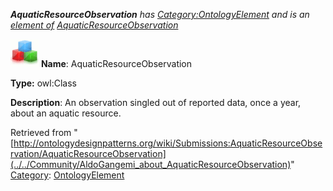 ___AquaticResourceObservation__ has [Category:OntologyElement](../../Category/OntologyElement "Category:OntologyElement") and is an [element of](../../Property/ElementOf "Property:ElementOf") [AquaticResourceObservation](../../Submissions/AquaticResourceObservation "Submissions:AquaticResourceObservation")_


  




[![Class](../../images/thumb/2/27/Class.gif/45px-Class.gif)](../../Image/Class.gif "Class")
__Name__: AquaticResourceObservation 


__Type:__ owl:Class 


__Description__: An observation singled out of reported data, once a year, about an aquatic resource. 





Retrieved from "[http://ontologydesignpatterns.org/wiki/Submissions:AquaticResourceObservation/AquaticResourceObservation](../../Community/AldoGangemi_about_AquaticResourceObservation)"
 [Category](http://ontologydesignpatterns.org/wiki/Special:Categories "Special:Categories"): [OntologyElement](../../Category/OntologyElement "Category:OntologyElement")